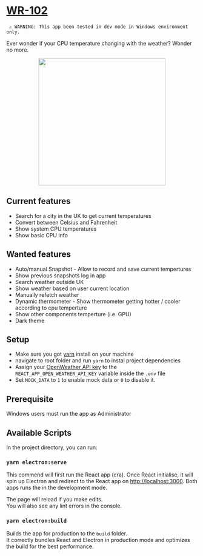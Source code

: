 # [WR-102](https://en.wikipedia.org/wiki/WR_102)

     ⚠️ WARNING: This app been tested in dev mode in Windows environment only.

Ever wonder if your CPU temperature changing with the weather? Wonder no more.
<p align="center">
  <img src="https://i.ibb.co/cJbKmcs/wr102.jpg" width="335px" align="centre">
</p>


## Current features

- Search for a city in the UK to get current temperatures
- Convert between Celsius and Fahrenheit
- Show system CPU temperatures
- Show basic CPU info

## Wanted features

- Auto/manual Snapshot - Allow to record and save current tempertures
- Show previous snapshots log in app
- Search weather outside UK
- Show weather based on user current location
- Manually refetch weather
- Dynamic thermometer - Show thermometer getting hotter / cooler according to cpu temperture
- Show other components temperture (i.e. GPU)
- Dark theme

## Setup

- Make sure you got [yarn](https://yarnpkg.com/getting-started) install on your machine
- navigate to root folder and run `yarn` to instal project dependencies
- Assign your [OpenWeather API key](https://home.openweathermap.org/api_keys) to the `REACT_APP_OPEN_WEATHER_API_KEY` variable inside the `.env` file
- Set `MOCK_DATA` to `1` to enable mock data or `0` to disable it.

## Prerequisite

Windows users must run the app as Administrator

## Available Scripts

In the project directory, you can run:

### `yarn electron:serve`

This commend will first run the React app (cra). Once React initialise, it will spin up Electron
and redirect to the React app on [http://localhost:3000](http://localhost:3000).
Both apps runs the in the development mode.

The page will reload if you make edits.\
You will also see any lint errors in the console.

### `yarn electron:build`

Builds the app for production to the `build` folder.\
It correctly bundles React and Electron in production mode and optimizes the build for the best performance.
